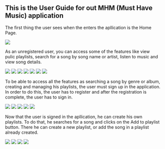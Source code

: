 ## This is the User Guide for out MHM (Must Have Music) application

The first thing the user sees when the enters the apllication is the Home Page.

<img src="./SVG Pages/HOME UNREGISTERED USER.svg">

As an unregistered user, you can access some of the features like view pulic playlists, search for a song by song name or artist, listen to music and view song details.

<img src="./SVG Pages/PUBLIC PLAYLISTS UNREGISTERED USER.svg">
<img src="./SVG Pages/DETAILED PLAYLIST UNREGISTERED USER.svg">
<img src="./SVG Pages/SEARCH BY SONG UNREGISTERED USER.svg">
<img src="./SVG Pages/SEARCH BY ARTIST UNREGISTERED USER.svg">
<img src="./SVG Pages/SONG CLICK UNREGISTERED USER USER.svg">
<img src="./SVG Pages/LIBRARY ARTISTS UNREGISTERED USER.svg">
<img src="./SVG Pages/LIBRARY SONGS UNREGISTERED USER.svg">

To be able to access all the features as searching a song by genre or album, creating and managing his playlists, the user must sign up in the application. In order to do this, the user has to register and after the registration is complete, the user has to sign in.

<img src="./SVG Pages/REGISTER.svg">
<img src="./SVG Pages/HOME REGISTRATION SUCCESSFUL 1.svg">
<img src="./SVG Pages/SIGN IN 1.svg">
<img src="./SVG Pages/SIGN IN 2.svg">
<img src="./SVG Pages/HOME SIGNED IN USER HEART REMOVED.svg">

Now that the user is signed in the apllication, he can create his own playlists. To do that, he searches for a song and clicks on the  Add to playlist button. There he can create a new playlist, or add the song in a playlist already created.

<img src="./SVG Pages/SONG CLICK SIGNED IN USER.svg">
<img src="./SVG Pages/SONG CLICK SIGNED IN USER SELECT PLAYLIST – 1.svg">
<img src="./SVG Pages/SONG CLICK SIGNED IN USER SELECT NEW PLAYLIST.svg">
<img src="./SVG Pages/SONG CLICK SIGNED IN USER SELECT NEW PLAYLIST – 2.svg">
